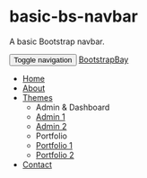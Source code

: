 # basic-bs-navbar
A basic Bootstrap navbar. 

<div class="navbar navbar-default navbar-fixed-top" role="navigation">
	<div class="container">
		<div class"navbar-header">
				<button type="button" class="navbar-toggle" data-toggle="collapse" 
				data-target=".navbar-collapse">
                        		<span class="sr-only">Toggle navigation</span>
                                	<span class="icon-bar"></span>
					<span class="icon-bar"></span>
                                	<span class="icon-bar"></span>
                        	</button>
                        	<a class="navbar-brand" href="#">BootstrapBay</a>        
                </div>
                <div class="navbar-collapse collapse">
			<ul class="nav navbar-nav navbar-right">
                        	<li class="active"><a href="#">Home</a></li>
                 		<li><a href="#">About</a></li>
 				<li class="dropdown">
 					<a href="#" class="dropdown-toggle" data-toggle="dropdown">Themes<b class="caret"></b></a>
 				<ul class="dropdown-menu">
 					<li class="dropdown-header">Admin & Dashboard</li>
 					<li><a href="#">Admin 1</a></li>
 					<li><a href="#">Admin 2</a></li>
 					<li class="dropdown-header">Portfolio</li>
 					<li><a href="#">Portfolio 1</a></li>
 					<li><a href="#">Portfolio 2</a></li>
 				</ul>
 				</li>
 				<li><a href="#">Contact</a></li>
			</ul>
		</div>  
	</div>	
</div>
